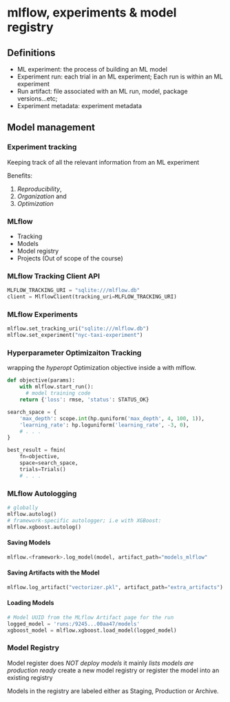 # mlflow, experiments & model registry

## Definitions

+ ML experiment: the process of building an ML model
+ Experiment run: each trial in an ML experiment; Each run is within an ML experiment
+ Run artifact: file associated with an ML run, model, package versions...etc;
+ Experiment metadata: experiment metadata

## Model management
### Experiment tracking

Keeping track of all the relevant information from an ML experiment

Benefits:

1. *Reproducibility*,
2. *Organization* and
3. *Optimization*

### MLflow

+ Tracking
+ Models
+ Model registry
+ Projects (Out of scope of the course)

### MLflow Tracking Client API

```python
MLFLOW_TRACKING_URI = "sqlite:///mlflow.db"
client = MlflowClient(tracking_uri=MLFLOW_TRACKING_URI)
```

### MLflow Experiments

```python
mlflow.set_tracking_uri("sqlite:///mlflow.db")
mlflow.set_experiment("nyc-taxi-experiment")
```

### Hyperparameter Optimizaiton Tracking

wrapping the *hyperopt* Optimization objective inside a with mlflow.

```python
def objective(params):
    with mlflow.start_run():
      # model training code
    return {'loss': rmse, 'status': STATUS_OK}

search_space = {
    'max_depth': scope.int(hp.quniform('max_depth', 4, 100, 1)),
    'learning_rate': hp.loguniform('learning_rate', -3, 0),
    # . . . 
}

best_result = fmin(
    fn=objective,
    space=search_space,
    trials=Trials()
    # . . .
```

### MLflow Autologging

```python
# globally
mlflow.autolog()
# framework-specific autologger; i.e with XGBoost:
mlflow.xgboost.autolog()
```

#### Saving Models

```python
mlflow.<framework>.log_model(model, artifact_path="models_mlflow"
```
#### Saving Artifacts with the Model

```python
mlflow.log_artifact("vectorizer.pkl", artifact_path="extra_artifacts")
```
#### Loading Models

```python
# Model UUID from the MLflow Artifact page for the run
logged_model = 'runs:/9245...00aa47/models' 
xgboost_model = mlflow.xgboost.load_model(logged_model)
```


### Model Registry
Model register does *NOT deploy models* it mainly *lists models are production ready*
create a new model registry or register the model into an existing registry

Models in the registry are labeled either as Staging, Production or Archive. 